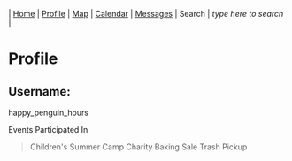 | [Home](https://pdc1601.github.io/SWEN-101-Group1/) | [Profile](https://pdc1601.github.io/SWEN-101-Group1/profile) | [Map](https://pdc1601.github.io/SWEN-101-Group1/map) | [Calendar](https://pdc1601.github.io/SWEN-101-Group1/calendar) | [Messages](https://pdc1601.github.io/SWEN-101-Group1/messages) | Search | *type here to search* |

# Profile

## Username:
happy_penguin_hours

Events Participated In
> Children's Summer Camp
> Charity Baking Sale
> Trash Pickup

